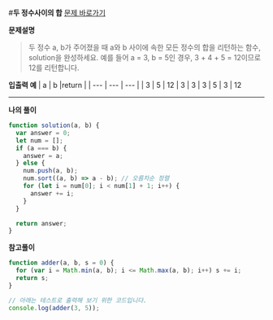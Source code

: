 #**두 정수사이의 합**
[문제 바로가기](https://school.programmers.co.kr/learn/courses/30/lessons/12912)

**문제설명**

> 두 정수 a, b가 주어졌을 때 a와 b 사이에 속한 모든 정수의 합을 리턴하는 함수, solution을 완성하세요.
> 예를 들어 a = 3, b = 5인 경우, 3 + 4 + 5 = 12이므로 12를 리턴합니다.

**입출력 예**
| a | b |return |
| --- | --- | --- |
| 3 | 5 | 12
| 3 | 3 | 3
| 5 | 3 | 12

---

**나의 풀이**

```javascript
function solution(a, b) {
  var answer = 0;
  let num = [];
  if (a === b) {
    answer = a;
  } else {
    num.push(a, b);
    num.sort((a, b) => a - b); // 오름차순 정렬
    for (let i = num[0]; i < num[1] + 1; i++) {
      answer += i;
    }
  }

  return answer;
}
```

**참고풀이**

```javascript
function adder(a, b, s = 0) {
  for (var i = Math.min(a, b); i <= Math.max(a, b); i++) s += i;
  return s;
}

// 아래는 테스트로 출력해 보기 위한 코드입니다.
console.log(adder(3, 5));
```
